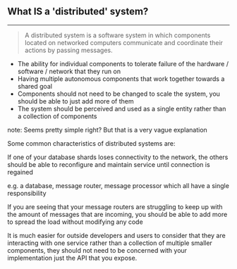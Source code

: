 ##  What IS a 'distributed' system?

-------------

> A distributed system is a software system in which components located on networked computers communicate and coordinate their actions by passing messages.

- The ability for individual components to tolerate failure of the hardware / software / network that they run on <!-- .element: class="fragment" data-fragment-index="1" -->
- Having multiple autonomous components that work together towards a shared goal <!-- .element: class="fragment" data-fragment-index="2" -->
- Components should not need to be changed to scale the system, you should be able to just add more of them <!-- .element: class="fragment" data-fragment-index="3" -->
- The system should be perceived and used as a single entity rather than a collection of components <!-- .element: class="fragment" data-fragment-index="4" -->


note:
Seems pretty simple right? But that is a very vague explanation

Some common characteristics of distributed systems are:

If one of your database shards loses connectivity to the network, the others should be able to reconfigure and maintain service until connection is regained

e.g. a database, message router, message processor which all have a single responsibility

If you are seeing that your message routers are struggling to keep up with the amount of messages that are incoming, you should be able to add more to spread the load without modifying any code

It is much easier for outside developers and users to consider that they are interacting with one service rather than a collection of multiple smaller components, they should not need to be concerned with your implementation just the API that you expose.
